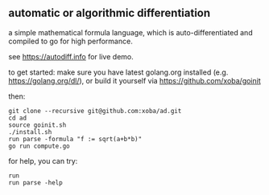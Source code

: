 automatic or algorithmic differentiation
----------------------------------------

a simple mathematical formula language, which is auto-differentiated
and compiled to go for high performance.

see https://autodiff.info for live demo.

to get started: make sure you have latest golang.org installed
(e.g. https://golang.org/dl/), or build it yourself via
https://github.com/xoba/goinit

then:

    git clone --recursive git@github.com:xoba/ad.git
    cd ad
    source goinit.sh
    ./install.sh
    run parse -formula "f := sqrt(a+b*b)"
    go run compute.go

for help, you can try:

    run
    run parse -help


